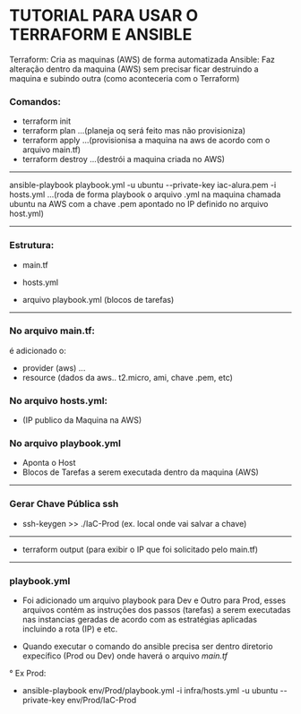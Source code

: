 # TUTORIAL PARA USAR O TERRAFORM E ANSIBLE

Terraform: Cria as maquinas (AWS) de forma automatizada
Ansible: Faz alteração dentro da maquina (AWS) sem precisar ficar destruindo a maquina e subindo outra (como aconteceria com o Terraform)


### Comandos:
- terraform init
- terraform plan     ...(planeja oq será feito mas não provisioniza)
- terraform apply    ...(provisionisa a maquina na aws de acordo com o arquivo main.tf)
- terraform destroy  ...(destrói a maquina criada no AWS)

---
ansible-playbook playbook.yml -u ubuntu --private-key iac-alura.pem -i hosts.yml 
...(roda de forma playbook o arquivo .yml na maquina chamada ubuntu na AWS com a chave .pem apontado no IP definido no arquivo host.yml)


---
### Estrutura:
- main.tf

- hosts.yml 

- arquivo playbook.yml (blocos de tarefas)

---
### No arquivo main.tf:
é adicionado o: 
- provider (aws) ... 
- resource (dados da aws.. t2.micro, ami,  chave .pem, etc)

### No arquivo hosts.yml:
- (IP publico da Maquina na AWS)

### No arquivo playbook.yml
- Aponta o Host
- Blocos de Tarefas a serem executada dentro da maquina (AWS)


---
### Gerar Chave Pública ssh
- ssh-keygen       >> ./IaC-Prod  (ex. local onde vai salvar a chave)

---

- terraform output (para exibir o IP que foi solicitado pelo main.tf)

---

### playbook.yml
- Foi adicionado um arquivo playbook para Dev e Outro para Prod, esses arquivos contém as instruções dos passos (tarefas) a serem executadas nas instancias geradas de acordo com as estratégias aplicadas incluindo a rota (IP) e etc.

- Quando executar o comando do ansible precisa ser dentro diretorio expecífico (Prod ou Dev) onde haverá o arquivo *main.tf*

° Ex Prod:
- ansible-playbook env/Prod/playbook.yml -i infra/hosts.yml -u ubuntu --private-key env/Prod/IaC-Prod